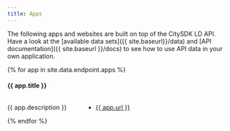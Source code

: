 ```yaml
---
title: Apps
---
```


The following apps and websites are built on top of the CitySDK LD API. Have a look at the [available data sets]({{ site.baseurl}}/data) and [API documentation]({{ site.baseurl }}/docs) to see how to use API data in your own application.

<div id="apps">
{% for app in site.data.endpoint.apps %}
  <h4 id="{{ app.name }}">{{ app.title }}</h4>
  <div class="row">
    <div class="six columns">
      <p>{{ app.description }}</p>
      <p><ul><li><a href="{{ app.url }}">{{ app.url }}</a></li></ul></p>
    </div>
    <div class="six columns">
      <a class="high-image-link" href="{{ app.url }}" style="background-image: url({{ site.baseurl }}/images/apps/{{ app.name }}.jpg)"></a>
    </div>
  </div>
{% endfor %}
</div>
